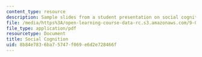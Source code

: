 ```yaml
---
content_type: resource
description: Sample slides from a student presentation on social cognition.
file: /media/https%3A/open-learning-course-data-rc.s3.amazonaws.com/9-012-the-brain-and-cognitive-sciences-ii-spring-2006/8b84e7836ba75747f069e6d2e728466f_ntwarog_presenta.pdf
file_type: application/pdf
resourcetype: Document
title: Social Cognition
uid: 8b84e783-6ba7-5747-f069-e6d2e728466f
---
```

